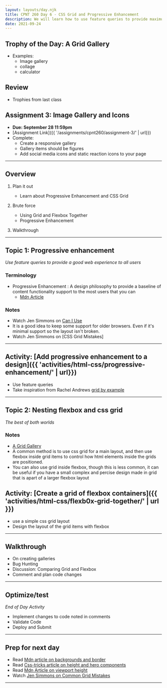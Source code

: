 ```yaml
---
layout: layouts/day.njk
title: CPNT 260 Day 6 - CSS Grid and Progressive Enhancement
description: We will learn how to use feature queries to provide maximum browser support for different layouts. Along with this, we will continue learning about CSS Grid and look at how it can be used with Flexbox.
date: 2021-09-24
---
```


## Trophy of the Day: A Grid Gallery
- Examples:
  - Image gallery
  - collage
  - calculator

## Review

- Trophies from last class

## Assignment 3: Image Gallery and Icons

- **Due: September 28 11:59pm**
- [Assignment Link]({{ '/assignments/cpnt260/assignment-3/' | url}})
- Complete:
  - Create a responsive gallery
  - Gallery items should be figures
  - Add social media icons and static reaction icons to your page

---

## Overview

1. Plan it out
   - Learn about Progressive Enhancement and CSS Grid
2. Brute force
   - Using Grid and Flexbox Together 
   - Progressive Enhancement

3. Walkthrough


---

## Topic 1: Progressive enhancement
_Use feature queries to provide a good web experience to all users_

### Terminology

- Progressive Enhancement
  : A design philosophy to provide a baseline of content functionality support to the most users that you can
  - [Mdn Article](https://developer.mozilla.org/en-US/docs/Glossary/Progressive_Enhancement)

### Notes
- Watch Jen Simmons on [Can I Use](https://www.youtube.com/watch?v=WM_cKHH7bZ0)
- It is a good idea to keep some support for older browsers. Even if it's minimal support so the layout isn't broken.
- Watch Jen Simmons on [CSS Grid Mistakes]
---

## Activity: [Add progressive enhancement to a design]({{ 'activities/html-css/progressive-enhancement/' | url}})

- Use feature queries
- Take inspiration from Rachel Andrews [grid by example](https://gridbyexample.com)

---

## Topic 2: Nesting flexbox and css grid

_The best of both worlds_

### Notes

- [A Grid Gallery](https://codepen.io/ashlyn-knox/pen/powepMZ)
- A common method is to use css grid for a main layout, and then use flexbox inside grid items to control how html elements inside the grids are positioned.
- You can also use grid inside flexbox, though this is less common, it can be useful if you have a small complex and percise design made in grid that is apart of a larger flexbox layout

## Activity: [Create a grid of flexbox containers]({{ 'activities/html-css/flexb0x-grid-together/' | url }})

- use a simple css grid layout
- Design the layout of the grid items with flexbox

---

## Walkthrough

- On creating galleries
- Bug Hunting
- Discussion: Comparing Grid and Flexbox
- Comment and plan code changes

---

## Optimize/test

_End of Day Activity_

- Implement changes to code noted in comments
- Validate Code
- Deploy and Submit

---

## Prep for next day

- Read [Mdn article on backgrounds and border](https://developer.mozilla.org/en-US/docs/Learn/CSS/Building_blocks/Backgrounds_and_borders)
- Read [Css-tricks article on height and hero components](https://css-tricks.com/fun-tip-use-calc-to-change-the-height-of-a-hero-component/)
- Read [Mdn Article on viewport height](https://developer.mozilla.org/en-US/docs/Web/CSS/Viewport_concepts)
- Watch [Jen Simmons on Common Grid Mistakes](https://www.youtube.com/watch?v=0Gr1XSyxZy0&t=87s)
---
